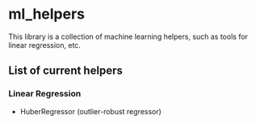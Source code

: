# ml_helpers
This library is a collection of machine learning helpers, such as tools for linear regression, etc.

## List of current helpers
### Linear Regression
- HuberRegressor (outlier-robust regressor)

